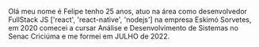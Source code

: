 Olá meu nome é Felipe tenho 25 anos, atuo na área como desenvolvedor FullStack JS ['react', 'react-native', 'nodejs'] na empresa Eskimó Sorvetes, em 2020  comecei a cursar Análise e Desenvolvimento de Sistemas no Senac Criciúma e me formei em JULHO de 2022.
